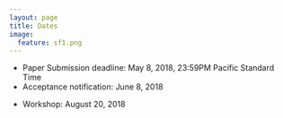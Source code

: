 ```yaml
---
layout: page
title: Dates 
image:
  feature: sf1.png
---
```


* Paper Submission deadline: May 8, 2018, 23:59PM Pacific Standard Time
* Acceptance notification: June 8, 2018
<!-- * Workshop Final Paper Due: June 30, 2017 -->
* Workshop: August 20, 2018

